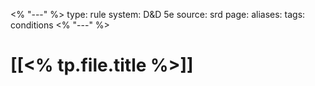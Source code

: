<% "---" %>
type: rule
system: D&D 5e
source: srd
page:
aliases:
tags: conditions
<% "---" %>

# [[<% tp.file.title %>]]

